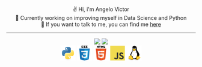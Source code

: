 <div align="center">
    ✌️ Hi, i'm Angelo Victor </br>
    🤖 Currently working on improving myself in Data Science and Python </br>
    👀 If you want to talk to me, you can find me <a href="https://www.linkedin.com/in/angelo-victor/" target="_blank ">here</a>



<hr>
<div>
<img height="150em " margin="10px " src="https://github-readme-stats.vercel.app/api?username=angellovictor&show_icons=true&theme=transparent&show_icons=true&hide_border=true&count_private=true">

<img height="150em " margin="10px " src="https://github-readme-stats.vercel.app/api/top-langs/?username=angellovictor&layout=compact&theme=transparent&show_icons=true&hide_border=true&langs_count=8">
</div>

<img src="https://raw.githubusercontent.com/devicons/devicon/master/icons/python/python-original.svg " alt="python " width="40 " height="40 " />
<img src="https://raw.githubusercontent.com/devicons/devicon/master/icons/css3/css3-original-wordmark.svg " alt="css3 " width="40 " height="40 " />
<img src="https://raw.githubusercontent.com/devicons/devicon/master/icons/html5/html5-original-wordmark.svg " alt="html5 " width="40 " height="40 " />
<img src="https://raw.githubusercontent.com/devicons/devicon/master/icons/javascript/javascript-original.svg " alt="javascript " width="40 " height="40 " />
<img src="https://raw.githubusercontent.com/devicons/devicon/master/icons/linux/linux-original.svg " alt="linux " width="40 " height="40 " />


</div>
